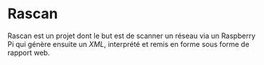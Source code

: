 # Rascan  
Rascan est un projet dont le but est de scanner un réseau via un Raspberry Pi qui génère ensuite un *XML*, interprété et remis en forme sous forme de rapport web.
